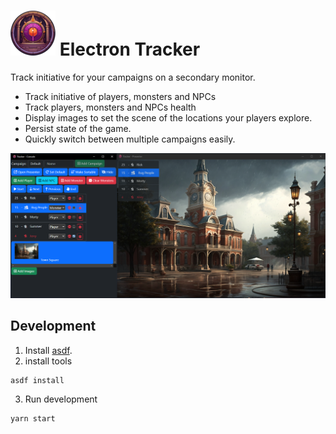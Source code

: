 # ![App Icon](public/assets/icons/android-icon-72x72.png) Electron Tracker

Track initiative for your campaigns on a secondary monitor.

* Track initiative of players, monsters and NPCs
* Track players, monsters and NPCs health
* Display images to set the scene of the locations your players explore.
* Persist state of the game.
* Quickly switch between multiple campaigns easily.

![App Screenshot](.github/screenshot.png)


## Development

1. Install [asdf](https://asdf-vm.com/).
2. install tools
```bash
asdf install
```
3. Run development
```bash
yarn start
```
